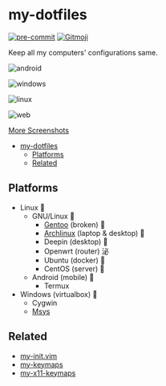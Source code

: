 # my-dotfiles

[![pre-commit](https://img.shields.io/badge/pre--commit-enabled-brightgreen?logo=pre-commit&logoColor=white)](https://github.com/pre-commit/pre-commit)
[![Gitmoji](https://img.shields.io/badge/gitmoji-%20%F0%9F%98%9C%20%F0%9F%98%8D-FFDD67.svg?style=flat-square)](https://gitmoji.dev)

Keep all my computers' configurations same.

![android](https://user-images.githubusercontent.com/32936898/151281612-aee1f23a-b456-45bf-8291-8f012569b000.jpg)

![windows](https://user-images.githubusercontent.com/32936898/151283506-f44001ba-bbfa-4929-b0c3-86dd377213b6.png)

![linux](https://user-images.githubusercontent.com/32936898/151281635-7daa1f6a-3517-496b-bc63-f327607caa31.png)

![web](https://user-images.githubusercontent.com/32936898/151282068-0c77691f-3f89-4ba6-b1cb-e51bd40d514d.png)

[More Screenshots](https://www.zhihu.com/question/20873523/answer/2185169992)

<!-- mdformat-toc start --slug=github --no-anchors --maxlevel=6 --minlevel=1 -->

- [my-dotfiles](#my-dotfiles)
  - [Platforms](#platforms)
  - [Related](#related)

<!-- mdformat-toc end -->

## Platforms

- Linux 
  - GNU/Linux 
    - [Gentoo](https://github.com/Freed-Wu/my-portage) (broken) 
    - [Archlinux](https://github.com/Freed-Wu/my-pacman.conf) (laptop & desktop) 
    - Deepin (desktop) 
    - Openwrt (router) 泌
    - Ubuntu (docker) 
    - CentOS (server) 
  - Android (mobile) 
    - Termux
- Windows (virtualbox) 
  - Cygwin
  - [Msys](https://github.com/Freed-Wu/my-msys2-config)

## Related

- [my-init.vim](https://github.com/Freed-Wu/my-init.vim)
- [my-keymaps](https://github.com/Freed-Wu/my-keymaps)
- [my-x11-keymaps](https://github.com/Freed-Wu/my-x11-keymaps)
